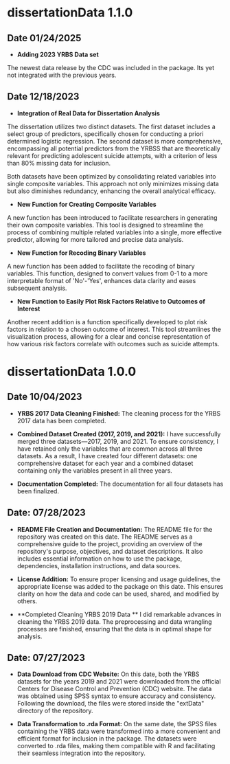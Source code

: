
# dissertationData 1.1.0

## Date 01/24/2025
- **Adding 2023 YRBS Data set**

The newest data release by the CDC was included in the package. 
Its yet not integrated with the previous years. 

## Date 12/18/2023

- **Integration of Real Data for Dissertation Analysis**

The dissertation utilizes two distinct datasets. The first dataset includes a select group of predictors, specifically chosen for conducting a priori determined logistic regression. The second dataset is more comprehensive, encompassing all potential predictors from the YRBSS that are theoretically relevant for predicting adolescent suicide attempts, with a criterion of less than 80% missing data for inclusion.

Both datasets have been optimized by consolidating related variables into single composite variables. This approach not only minimizes missing data but also diminishes redundancy, enhancing the overall analytical efficacy.

- **New Function for Creating Composite Variables**

A new function has been introduced to facilitate researchers in generating their own composite variables. This tool is designed to streamline the process of combining multiple related variables into a single, more effective predictor, allowing for more tailored and precise data analysis.

- **New Function for Recoding Binary Variables**

A new function has been added to facilitate the recoding of binary variables. This function, designed to convert values from 0-1 to a more interpretable format of 'No'-'Yes', enhances data clarity and eases subsequent analysis.

- **New Function to Easily Plot Risk Factors Relative to Outcomes of Interest**

Another recent addition is a function specifically developed to plot risk factors in relation to a chosen outcome of interest. This tool streamlines the visualization process, allowing for a clear and concise representation of how various risk factors correlate with outcomes such as suicide attempts.

# dissertationData 1.0.0

## Date 10/04/2023

- **YRBS 2017 Data Cleaning Finished:**
The cleaning process for the YRBS 2017 data has been completed.

- **Combined Dataset Created (2017, 2019, and 2021):**
I have successfully merged three datasets—2017, 2019, and 2021. To ensure consistency, I have retained only the variables that are common across all three datasets. As a result, I have created four different datasets: one comprehensive dataset for each year and a combined dataset containing only the variables present in all three years.

- **Documentation Completed:**
The documentation for all four datasets has been finalized.



## Date: 07/28/2023

- **README File Creation and Documentation:**
The README file for the repository was created on this date. 
The README serves as a comprehensive guide to the project, providing an overview of the repository's purpose, objectives, and dataset descriptions. It also includes essential information on how to use the package, dependencies, installation instructions, and data sources.

- **License Addition:**
To ensure proper licensing and usage guidelines, the appropriate license was added to the package on this date. This ensures clarity on how the data and code can be used, shared, and modified by others.

- **Completed Cleaning YRBS 2019 Data **
I did remarkable advances in cleaning the YRBS 2019 data. The preprocessing and data wrangling processes are finished, ensuring that the data is in optimal shape for analysis.


## Date: 07/27/2023

- **Data Download from CDC Website:**
On this date, both the YRBS datasets for the years 2019 and 2021 were downloaded from the official Centers for Disease Control and Prevention (CDC) website. The data was obtained using SPSS syntax to ensure accuracy and consistency. Following the download, the files were stored inside the "extData" directory of the repository.

- **Data Transformation to .rda Format:**
On the same date, the SPSS files containing the YRBS data were transformed into a more convenient and efficient format for inclusion in the package. The datasets were converted to .rda files, making them compatible with R and facilitating their seamless integration into the repository.

